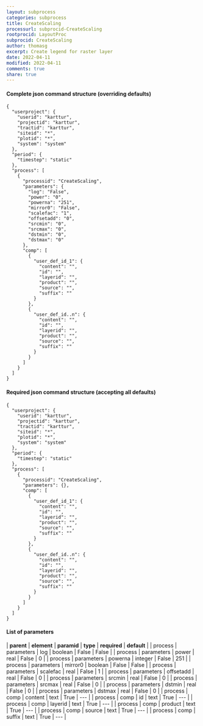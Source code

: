 ```yaml
---
layout: subprocess
categories: subprocess
title: CreateScaling
processurl: subprocid-CreateScaling
rootprocid: LayoutProc
subprocid: CreateScaling
author: thomasg
excerpt: Create legend for raster layer
date: 2022-04-11
modified: 2022-04-11
comments: true
share: true
---
```


#### Complete json command structure (overriding defaults)
```
{
  "userproject": {
    "userid": "karttur",
    "projectid": "karttur",
    "tractid": "karttur",
    "siteid": "*",
    "plotid": "*",
    "system": "system"
  },
  "period": {
    "timestep": "static"
  },
  "process": [
    {
      "processid": "CreateScaling",
      "parameters": {
        "log": "False",
        "power": "0",
        "powerna": "251",
        "mirror0": "False",
        "scalefac": "1",
        "offsetadd": "0",
        "srcmin": "0",
        "srcmax": "0",
        "dstmin": "0",
        "dstmax": "0"
      },
      "comp": [
        {
          "user_def_id_1": {
            "content": "",
            "id": "",
            "layerid": "",
            "product": "",
            "source": "",
            "suffix": ""
          }
        },
        {
          "user_def_id..n": {
            "content": "",
            "id": "",
            "layerid": "",
            "product": "",
            "source": "",
            "suffix": ""
          }
        }
      ]
    }
  ]
}
```
#### Required json command structure (accepting all defaults)
```
{
  "userproject": {
    "userid": "karttur",
    "projectid": "karttur",
    "tractid": "karttur",
    "siteid": "*",
    "plotid": "*",
    "system": "system"
  },
  "period": {
    "timestep": "static"
  },
  "process": [
    {
      "processid": "CreateScaling",
      "parameters": {},
      "comp": [
        {
          "user_def_id_1": {
            "content": "",
            "id": "",
            "layerid": "",
            "product": "",
            "source": "",
            "suffix": ""
          }
        },
        {
          "user_def_id..n": {
            "content": "",
            "id": "",
            "layerid": "",
            "product": "",
            "source": "",
            "suffix": ""
          }
        }
      ]
    }
  ]
}
```
#### List of parameters

| **parent** | **element** | **paramid** | **type** | **required** | **default** |
| process | parameters | log | boolean | False | False |
| process | parameters | power | real | False | 0 |
| process | parameters | powerna | integer | False | 251 |
| process | parameters | mirror0 | boolean | False | False |
| process | parameters | scalefac | real | False | 1 |
| process | parameters | offsetadd | real | False | 0 |
| process | parameters | srcmin | real | False | 0 |
| process | parameters | srcmax | real | False | 0 |
| process | parameters | dstmin | real | False | 0 |
| process | parameters | dstmax | real | False | 0 |
| process | comp | content | text | True | --- |
| process | comp | id | text | True | --- |
| process | comp | layerid | text | True | --- |
| process | comp | product | text | True | --- |
| process | comp | source | text | True | --- |
| process | comp | suffix | text | True | --- |
